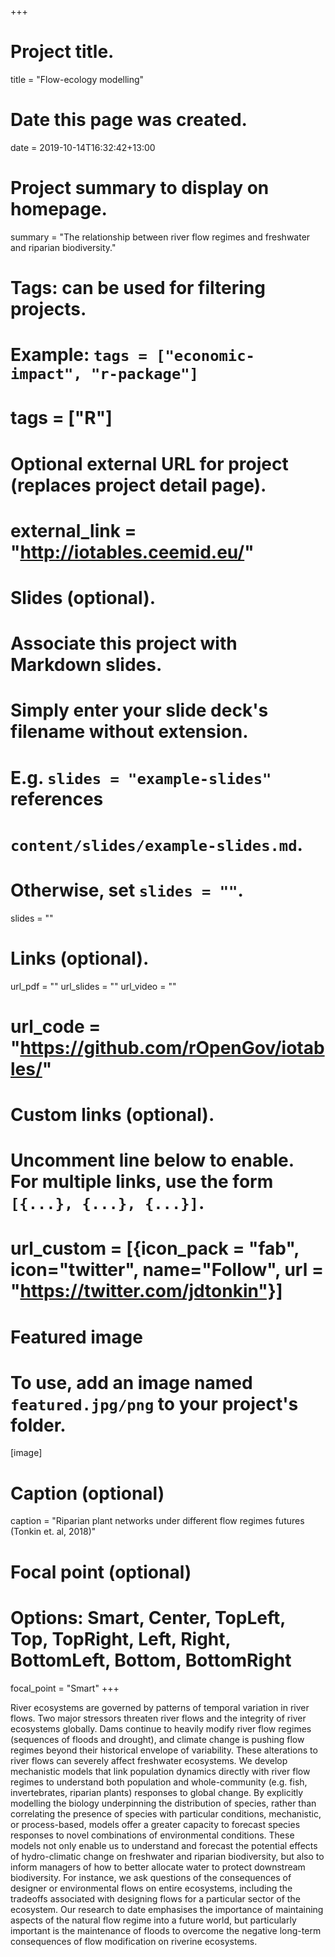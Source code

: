 +++
# Project title.
title = "Flow-ecology modelling"

# Date this page was created.
date = 2019-10-14T16:32:42+13:00

# Project summary to display on homepage.
summary = "The relationship between river flow regimes and freshwater and riparian biodiversity."

# Tags: can be used for filtering projects.
# Example: `tags = ["economic-impact", "r-package"]`
# tags = ["R"]

# Optional external URL for project (replaces project detail page).
# external_link = "http://iotables.ceemid.eu/"

# Slides (optional).
#   Associate this project with Markdown slides.
#   Simply enter your slide deck's filename without extension.
#   E.g. `slides = "example-slides"` references 
#   `content/slides/example-slides.md`.
#   Otherwise, set `slides = ""`.
slides = ""

# Links (optional).
url_pdf = ""
url_slides = ""
url_video = ""
# url_code = "https://github.com/rOpenGov/iotables/"

# Custom links (optional).
#   Uncomment line below to enable. For multiple links, use the form `[{...}, {...}, {...}]`.
# url_custom = [{icon_pack = "fab", icon="twitter", name="Follow", url = "https://twitter.com/jdtonkin"}]

# Featured image
# To use, add an image named `featured.jpg/png` to your project's folder. 
[image]
  # Caption (optional)
  caption = "Riparian plant networks under different flow regimes futures (Tonkin et. al, 2018)"
  
  # Focal point (optional)
  # Options: Smart, Center, TopLeft, Top, TopRight, Left, Right, BottomLeft, Bottom, BottomRight
  focal_point = "Smart"
+++

River ecosystems are governed by patterns of temporal variation in river flows. Two major stressors threaten river flows and the integrity of river ecosystems globally. Dams continue to heavily modify river flow regimes (sequences of floods and drought), and climate change is pushing flow regimes beyond their historical envelope of variability. These alterations to river flows can severely affect freshwater ecosystems. We develop mechanistic models that link population dynamics directly with river flow regimes to understand both population and whole-community (e.g. fish, invertebrates, riparian plants) responses to global change. By explicitly modelling the biology underpinning the distribution of species, rather than correlating the presence of species with particular conditions, mechanistic, or process-based, models offer a greater capacity to forecast species responses to novel combinations of environmental conditions. These models not only enable us to understand and forecast the potential effects of hydro-climatic change on freshwater and riparian biodiversity, but also to inform managers of how to better allocate water to protect downstream biodiversity. For instance, we ask questions of the consequences of designer or environmental flows on entire ecosystems, including the tradeoffs associated with designing flows for a particular sector of the ecosystem. Our research to date emphasises the importance of maintaining aspects of the natural flow regime into a future world, but particularly important is the maintenance of floods to overcome the negative long-term consequences of flow modification on riverine ecosystems.
